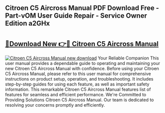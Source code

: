 ## Citroen C5 Aircross Manual PDF Download Free - Part-vOM User Guide Repair - Service Owner Edition a2GHx

# <h2><a href="http://cf26852.oget.top/?id=Citroen+C5+Aircross+Manual">🔗Download New 👉🔴 Citroen C5 Aircross Manual</a></h2>

[![Citroen C5 Aircross Manual new download](https://i.imgur.com/5g1atiW.png)](http://cf26852.oget.top/?id=Citroen+C5+Aircross+Manual)
Your Reliable Companion This user manual provides a dependable guide to operating and maintaining your new Citroen C5 Aircross Manual with confidence. Before using your Citroen C5 Aircross Manual, please refer to this user manual for comprehensive instructions on product setup, operation, and troubleshooting. It includes step-by-step guides for using each feature, as well as important safety information. This remarkable Citroen C5 Aircross Manual features list of features for seamless and efficient performance. We're Committed to Providing Solutions Citroen C5 Aircross Manual. Our team is dedicated to resolving your concerns promptly and efficiently.
